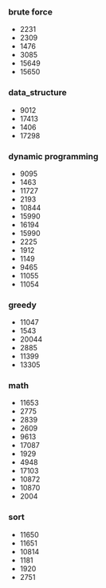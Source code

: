 ### brute force
- 2231
- 2309
- 1476
- 3085
- 15649
- 15650

### data_structure
- 9012 
- 17413 
- 1406 
- 17298

### dynamic programming
- 9095 
- 1463 
- 11727 
- 2193 
- 10844 
- 15990
- 16194 
- 15990 
- 2225 
- 1912 
- 1149 
- 9465 
- 11055 
- 11054

### greedy
- 11047 
- 1543 
- 20044 
- 2885 
- 11399 
- 13305

### math
- 11653 
- 2775 
- 2839 
- 2609 
- 9613 
- 17087 
- 1929 
- 4948 
- 17103 
- 10872 
- 10870 
- 2004

### sort
- 11650 
- 11651 
- 10814 
- 1181
- 1920
- 2751